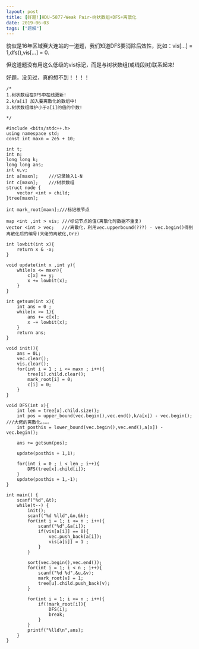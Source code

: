 ```yaml
---
layout: post
title: [好题!]HDU-5877-Weak Pair-树状数组+DFS+离散化
date: 2019-06-03
tags: ["题解"]
---
```


<!-- wp:paragraph -->

貌似是16年区域赛大连站的一道题，我们知道DFS要消除后效性，比如：vis[...] = 1,dfs(),vis[...] = 0.

<!-- /wp:paragraph -->

<!-- wp:paragraph -->

但这道题没有用这么低级的vis标记，而是与树状数组(或线段树)联系起来!

<!-- /wp:paragraph -->

<!-- wp:paragraph -->

好题，没见过，真的想不到！！！！

<!-- /wp:paragraph -->

<!-- wp:code -->

    /*
    1.树状数组在DFS中在线更新!
    2.k/a[i] 加入要离散化的数组中!
    3.树状数组维护小于a[i]的值的个数!

    */

    #include <bits/stdc++.h>
    using namespace std;
    const int maxn = 2e5 + 10;

    int t;
    int n;
    long long k;
    long long ans;
    int u,v;
    int a[maxn];    ///记录输入1-N
    int c[maxn];    ///树状数组
    struct node {
        vector <int > child;
    }tree[maxn];

    int mark_root[maxn];///标记根节点

    map <int ,int > vis; ///标记节点的值(离散化时数据不重复)
    vector <int > vec;   ///离散化，利用vec.upperbound(???) - vec.begin()得到离散化后的编号(大佬的离散化,Orz)

    int lowbit(int x){
        return x & -x;
    }

    void update(int x ,int y){
        while(x <= maxn){
            c[x] += y;
            x += lowbit(x);
        }
    }

    int getsum(int x){
        int ans = 0 ;
        while(x >= 1){
            ans += c[x];
            x -= lowbit(x);
        }
        return ans;
    }

    void init(){
        ans = 0L;
        vec.clear();
        vis.clear();
        for(int i = 1 ; i <= maxn ; i++){
            tree[i].child.clear();
            mark_root[i] = 0;
            c[i] = 0;
        }
    }

    void DFS(int x){
        int len = tree[x].child.size();
        int pos = upper_bound(vec.begin(),vec.end(),k/a[x]) - vec.begin();   ///大佬的离散化。。。。
        int posthis = lower_bound(vec.begin(),vec.end(),a[x]) - vec.begin();

        ans += getsum(pos);

        update(posthis + 1,1);

        for(int i = 0 ; i < len ; i++){
            DFS(tree[x].child[i]);
        }
        update(posthis + 1,-1);
    }

    int main() {
        scanf("%d",&t);
        while(t--) {
            init();
            scanf("%d %lld",&n,&k);
            for(int i = 1; i <= n ; i++){
                scanf("%d",&a[i]);
                if(vis[a[i]] == 0){
                    vec.push_back(a[i]);
                    vis[a[i]] = 1 ;
                }
            }

            sort(vec.begin(),vec.end());
            for(int i = 1; i < n ; i++){
                scanf("%d %d",&u,&v);
                mark_root[v] = 1;
                tree[u].child.push_back(v);
            }

            for(int i = 1; i <= n ; i++){
                if(!mark_root[i]){
                    DFS(i);
                    break;
                }
            }
            printf("%lld\n",ans);
        }
    }

<!-- /wp:code -->
